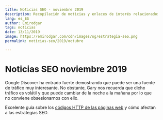 ```yaml
---
title: Noticias SEO - noviembre 2019
description: Recopilación de noticias y enlaces de interés relacionados con el SEO y Marketing digital
lang: es_ES
author: Emirodgar
tags: noticias
date: 13/11/2019
image: https://emirodgar.com/cdn/images/og/estrategia-seo.png
permalink: noticias-seo/2019/octubre

---
```


# Noticias SEO noviembre 2019

Google Discover ha entrado fuerte demostrando que puede ser una fuente de tráfico muy interesante. No obstante, Gary nos recuerda que dicho tráfico es volátil y que puede cambiar de la noche a la mañana por lo que no conviene obsesionarnos con ello.

<amp-twitter 
  width="375"
  height="472"
  layout="responsive"
  data-tweetid="1192906838804582400">
</amp-twitter>

Excelente guía sobre los [códigos HTTP de las páginas web](https://www.contentkingapp.com/academy/http-status-codes/) y cómo afectan a las estrategias SEO.
<!--stackedit_data:
eyJoaXN0b3J5IjpbMTI2Njc3NjI1NSwxNTAyNzk1MDU4XX0=
-->